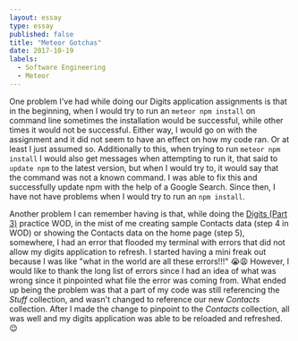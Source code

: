 ```yaml
---
layout: essay
type: essay
published: false
title: "Meteor Gotchas"
date: 2017-10-19
labels:
  - Software Engineering
  - Meteor
---
```


One problem I've had while doing our Digits application assignments is that in the beginning, when I would try to run an ```meteor npm install``` on command line sometimes the installation would be successful, while other times it would not be successful. Either way, I would go on with the assignment and it did not seem to have an effect on how my code ran. Or at least I just assumed so. Additionally to this, when trying to run ```meteor npm install``` I would also get messages when attempting to run it, that said to ```update npm``` to the latest version, but when I would try to, it would say that the command was not a known command. I was able to fix this and successfully update npm with the help of a Google Search. Since then, I have not have problems when I would try to run an ```npm install```.


Another problem I can remember having is that, while doing the [Digits (Part 3)](http://courses.ics.hawaii.edu/ics314f17/morea/meteor-2/experience-meteor-digits-3.html) practice WOD, in the mist of me creating sample Contacts data (step 4 in WOD) or showing the Contacts data on the home page (step 5), somewhere, I had an error that flooded my terminal with errors that did not allow my digits application to refresh. I started having a mini freak out because I was like "what in the world are all these errors!!!" 😭😩 However, I would like to thank the long list of errors since I had an idea of what was wrong since it pinpointed what file the error was coming from. What ended up being the problem was that a part of my code was still referencing the *Stuff* collection, and wasn't changed to reference our new *Contacts* collection. After I made the change to pinpoint to the *Contacts* collection, all was well and my digits application was able to be reloaded and refreshed. 😌
